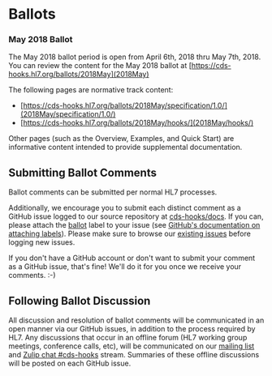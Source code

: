 # Ballots

### May 2018 Ballot

The May 2018 ballot period is open from April 6th, 2018 thru May 7th, 2018. You can review the content for the May 2018 ballot at [https://cds-hooks.hl7.org/ballots/2018May](2018May)

The following pages are normative track content:

- [https://cds-hooks.hl7.org/ballots/2018May/specification/1.0/](2018May/specification/1.0/)
- [https://cds-hooks.hl7.org/ballots/2018May/hooks/](2018May/hooks/)

Other pages (such as the Overview, Examples, and Quick Start) are informative content intended to provide supplemental documentation.

## Submitting Ballot Comments

Ballot comments can be submitted per normal HL7 processes.

Additionally, we encourage you to submit each distinct comment as a GitHub issue logged to our source repository at [cds-hooks/docs](https://github.com/cds-hooks/docs/issues). If you can, please attach the [ballot](https://github.com/cds-hooks/docs/labels/ballot) label to your issue (see [GitHub's documentation on attaching labels](https://help.github.com/articles/applying-labels-to-issues-and-pull-requests/)). Please make sure to browse our [existing issues](https://github.com/cds-hooks/docs/issues) before logging new issues.

If you don't have a GitHub account or don't want to submit your comment as a GitHub issue, that's fine! We'll do it for you once we receive your comments. :-)

## Following Ballot Discussion

All discussion and resolution of ballot comments will be communicated in an open manner via our GitHub issues, in addition to the process required by HL7. Any discussions that occur in an offline forum (HL7 working group meetings, conference calls, etc), will be communicated on our [mailing list](https://groups.google.com/forum/#!forum/cds-hooks) and [Zulip chat #cds-hooks](https://chat.fhir.org/#narrow/stream/cds-hooks)  stream. Summaries of these offline discussions will be posted on each GitHub issue.
